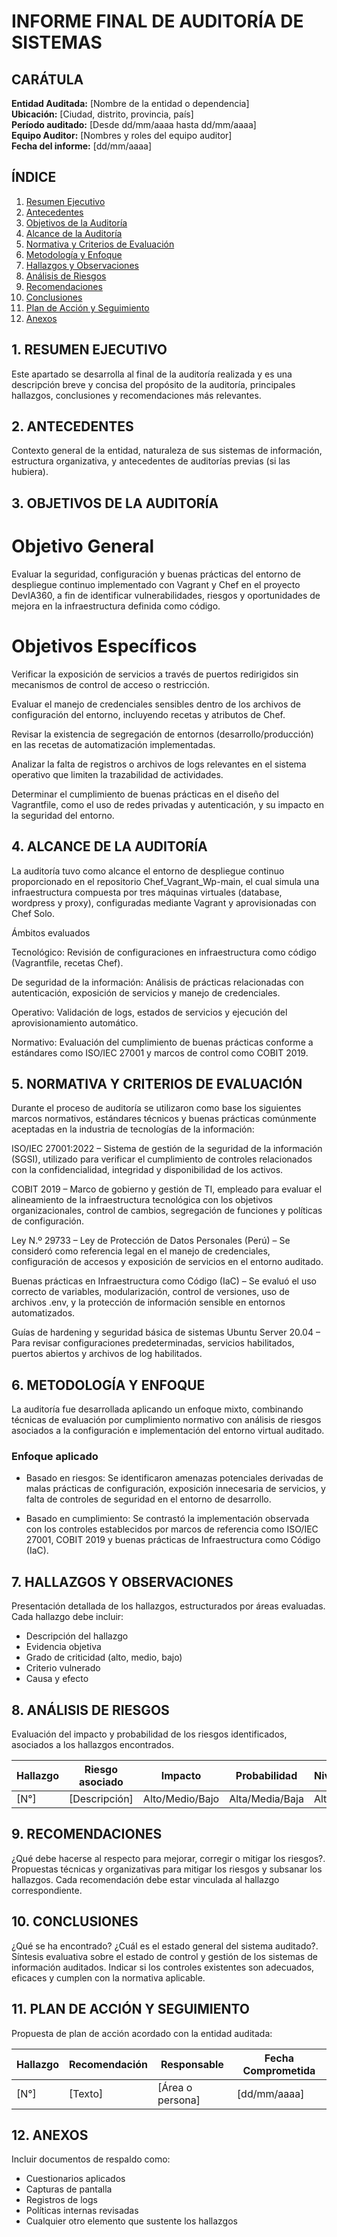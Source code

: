 # INFORME FINAL DE AUDITORÍA DE SISTEMAS

## CARÁTULA

**Entidad Auditada:** [Nombre de la entidad o dependencia]  
**Ubicación:** [Ciudad, distrito, provincia, país]  
**Período auditado:** [Desde dd/mm/aaaa hasta dd/mm/aaaa]  
**Equipo Auditor:** [Nombres y roles del equipo auditor]  
**Fecha del informe:** [dd/mm/aaaa]  


## ÍNDICE

1. [Resumen Ejecutivo](#1-resumen-ejecutivo)  
2. [Antecedentes](#2-antecedentes)  
3. [Objetivos de la Auditoría](#3-objetivos-de-la-auditoría)  
4. [Alcance de la Auditoría](#4-alcance-de-la-auditoría)  
5. [Normativa y Criterios de Evaluación](#5-normativa-y-criterios-de-evaluación)  
6. [Metodología y Enfoque](#6-metodología-y-enfoque)  
7. [Hallazgos y Observaciones](#7-hallazgos-y-observaciones)  
8. [Análisis de Riesgos](#8-análisis-de-riesgos)  
9. [Recomendaciones](#9-recomendaciones)  
10. [Conclusiones](#10-conclusiones)  
11. [Plan de Acción y Seguimiento](#11-plan-de-acción-y-seguimiento)  
12. [Anexos](#12-anexos)  



## 1. RESUMEN EJECUTIVO

Este apartado se desarrolla al final de la auditoría realizada y es una descripción breve y concisa del propósito de la auditoría, principales hallazgos, conclusiones y recomendaciones más relevantes.



## 2. ANTECEDENTES

Contexto general de la entidad, naturaleza de sus sistemas de información, estructura organizativa, y antecedentes de auditorías previas (si las hubiera).



## 3. OBJETIVOS DE LA AUDITORÍA

# Objetivo General

Evaluar la seguridad, configuración y buenas prácticas del entorno de despliegue continuo implementado con Vagrant y Chef en el proyecto DevIA360, a fin de identificar vulnerabilidades, riesgos y oportunidades de mejora en la infraestructura definida como código.

# Objetivos Específicos

Verificar la exposición de servicios a través de puertos redirigidos sin mecanismos de control de acceso o restricción.

Evaluar el manejo de credenciales sensibles dentro de los archivos de configuración del entorno, incluyendo recetas y atributos de Chef.

Revisar la existencia de segregación de entornos (desarrollo/producción) en las recetas de automatización implementadas.

Analizar la falta de registros o archivos de logs relevantes en el sistema operativo que limiten la trazabilidad de actividades.

Determinar el cumplimiento de buenas prácticas en el diseño del Vagrantfile, como el uso de redes privadas y autenticación, y su impacto en la seguridad del entorno.



## 4. ALCANCE DE LA AUDITORÍA
   
La auditoría tuvo como alcance el entorno de despliegue continuo proporcionado en el repositorio Chef_Vagrant_Wp-main, el cual simula una infraestructura compuesta por tres máquinas virtuales (database, wordpress y proxy), configuradas mediante Vagrant y aprovisionadas con Chef Solo.

Ámbitos evaluados

Tecnológico: Revisión de configuraciones en infraestructura como código (Vagrantfile, recetas Chef).

De seguridad de la información: Análisis de prácticas relacionadas con autenticación, exposición de servicios y manejo de credenciales.

Operativo: Validación de logs, estados de servicios y ejecución del aprovisionamiento automático.

Normativo: Evaluación del cumplimiento de buenas prácticas conforme a estándares como ISO/IEC 27001 y marcos de control como COBIT 2019.



## 5. NORMATIVA Y CRITERIOS DE EVALUACIÓN
   
Durante el proceso de auditoría se utilizaron como base los siguientes marcos normativos, estándares técnicos y buenas prácticas comúnmente aceptadas en la industria de tecnologías de la información:

ISO/IEC 27001:2022 – Sistema de gestión de la seguridad de la información (SGSI), utilizado para verificar el cumplimiento de controles relacionados con la confidencialidad, integridad y disponibilidad de los activos.

COBIT 2019 – Marco de gobierno y gestión de TI, empleado para evaluar el alineamiento de la infraestructura tecnológica con los objetivos organizacionales, control de cambios, segregación de funciones y políticas de configuración.

Ley N.º 29733 – Ley de Protección de Datos Personales (Perú) – Se consideró como referencia legal en el manejo de credenciales, configuración de accesos y exposición de servicios en el entorno auditado.

Buenas prácticas en Infraestructura como Código (IaC) – Se evaluó el uso correcto de variables, modularización, control de versiones, uso de archivos .env, y la protección de información sensible en entornos automatizados.

Guías de hardening y seguridad básica de sistemas Ubuntu Server 20.04 – Para revisar configuraciones predeterminadas, servicios habilitados, puertos abiertos y archivos de log habilitados.


## 6. METODOLOGÍA Y ENFOQUE

La auditoría fue desarrollada aplicando un enfoque mixto, combinando técnicas de evaluación por cumplimiento normativo con análisis de riesgos asociados a la configuración e implementación del entorno virtual auditado.

### Enfoque aplicado
- Basado en riesgos: Se identificaron amenazas potenciales derivadas de malas prácticas de configuración, exposición innecesaria de servicios, y falta de controles de seguridad en el entorno de desarrollo.

- Basado en cumplimiento: Se contrastó la implementación observada con los controles establecidos por marcos de referencia como ISO/IEC 27001, COBIT 2019 y buenas prácticas de Infraestructura como Código (IaC).


## 7. HALLAZGOS Y OBSERVACIONES

Presentación detallada de los hallazgos, estructurados por áreas evaluadas. Cada hallazgo debe incluir:

- Descripción del hallazgo  
- Evidencia objetiva  
- Grado de criticidad (alto, medio, bajo)  
- Criterio vulnerado  
- Causa y efecto


## 8. ANÁLISIS DE RIESGOS

Evaluación del impacto y probabilidad de los riesgos identificados, asociados a los hallazgos encontrados.

| Hallazgo | Riesgo asociado | Impacto | Probabilidad | Nivel de Riesgo |
|----------|-----------------|---------|--------------|-----------------|
| [N°]     | [Descripción]   | Alto/Medio/Bajo | Alta/Media/Baja | Alto/Medio/Bajo |


## 9. RECOMENDACIONES
¿Qué debe hacerse al respecto para mejorar, corregir o mitigar los riesgos?. Propuestas técnicas y organizativas para mitigar los riesgos y subsanar los hallazgos. Cada recomendación debe estar vinculada al hallazgo correspondiente.


## 10. CONCLUSIONES
¿Qué se ha encontrado? ¿Cuál es el estado general del sistema auditado?. Síntesis evaluativa sobre el estado de control y gestión de los sistemas de información auditados. Indicar si los controles existentes son adecuados, eficaces y cumplen con la normativa aplicable.


## 11. PLAN DE ACCIÓN Y SEGUIMIENTO

Propuesta de plan de acción acordado con la entidad auditada:

| Hallazgo | Recomendación | Responsable | Fecha Comprometida |
|----------|----------------|-------------|---------------------|
| [N°]     | [Texto]         | [Área o persona] | [dd/mm/aaaa]     |



## 12. ANEXOS

Incluir documentos de respaldo como:

- Cuestionarios aplicados  
- Capturas de pantalla  
- Registros de logs  
- Políticas internas revisadas  
- Cualquier otro elemento que sustente los hallazgos

